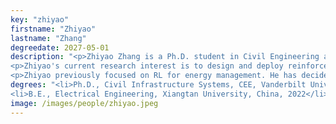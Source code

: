 ```yaml
---
key: "zhiyao"
firstname: "Zhiyao"
lastname: "Zhang"
degreedate: 2027-05-01
description: "<p>Zhiyao Zhang is a Ph.D. student in Civil Engineering and the Institute for Software Integrated Systems at Vanderbilt University. He earned his B.E. in Electrical Engineering from Xiangtan University, China.</p>
<p>Zhiyao's current research interest is to design and deploy reinforcement learning for traffic management. He actively thinks about how to make RL compatible with regulations and social rules, and how RL can address real-world limitations. Meanwhile he is one of the main developers of an AI Decision Support System (AI-DSS) which has been deployed on I-24 SMART Corridor for multiple AI integrations for traffic management. </p>
<p>Zhiyao previously focused on RL for energy management. He has decided to study traffic because he thinks cars are cool and driving is fun!</p>" 
degrees: "<li>Ph.D., Civil Infrastructure Systems, CEE, Vanderbilt University, 2027 (expected)</li>
<li>B.E., Electrical Engineering, Xiangtan University, China, 2022</li>"
image: /images/people/zhiyao.jpeg
---
```


